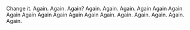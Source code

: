 Change it.
Again.
Again.
Again?
Again.
Again.
Again.
Again
Again
Again
Again
Again
Again
Again
Again
Again
Again.
Again.
Again.
Again.
Again.
Again.
